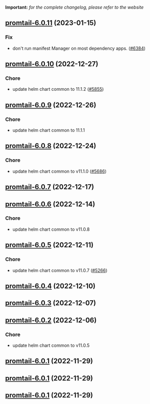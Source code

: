 **Important:**
*for the complete changelog, please refer to the website*




## [promtail-6.0.11](https://github.com/truecharts/charts/compare/promtail-6.0.10...promtail-6.0.11) (2023-01-15)

### Fix

- don't run manifest Manager on most dependency apps. ([#6384](https://github.com/truecharts/charts/issues/6384))
  
  


## [promtail-6.0.10](https://github.com/truecharts/charts/compare/promtail-6.0.9...promtail-6.0.10) (2022-12-27)

### Chore

- update helm chart common to 11.1.2 ([#5855](https://github.com/truecharts/charts/issues/5855))
  
  


## [promtail-6.0.9](https://github.com/truecharts/charts/compare/promtail-6.0.8...promtail-6.0.9) (2022-12-26)

### Chore

- update helm chart common to 11.1.1
  
  


## [promtail-6.0.8](https://github.com/truecharts/charts/compare/promtail-6.0.7...promtail-6.0.8) (2022-12-24)

### Chore

- update helm chart common to v11.1.0 ([#5686](https://github.com/truecharts/charts/issues/5686))
  
  


## [promtail-6.0.7](https://github.com/truecharts/charts/compare/promtail-6.0.6...promtail-6.0.7) (2022-12-17)




## [promtail-6.0.6](https://github.com/truecharts/charts/compare/promtail-6.0.5...promtail-6.0.6) (2022-12-14)

### Chore

- update helm chart common to v11.0.8
  
  


## [promtail-6.0.5](https://github.com/truecharts/charts/compare/promtail-6.0.4...promtail-6.0.5) (2022-12-11)

### Chore

- update helm chart common to v11.0.7 ([#5266](https://github.com/truecharts/charts/issues/5266))
  
  


## [promtail-6.0.4](https://github.com/truecharts/charts/compare/promtail-6.0.3...promtail-6.0.4) (2022-12-10)




## [promtail-6.0.3](https://github.com/truecharts/charts/compare/promtail-6.0.2...promtail-6.0.3) (2022-12-07)




## [promtail-6.0.2](https://github.com/truecharts/charts/compare/promtail-6.0.1...promtail-6.0.2) (2022-12-06)

### Chore

- update helm chart common to v11.0.5
  
  


## [promtail-6.0.1](https://github.com/truecharts/charts/compare/promtail-6.0.0...promtail-6.0.1) (2022-11-29)




## [promtail-6.0.1](https://github.com/truecharts/charts/compare/promtail-6.0.0...promtail-6.0.1) (2022-11-29)




## [promtail-6.0.1](https://github.com/truecharts/charts/compare/promtail-6.0.0...promtail-6.0.1) (2022-11-29)




